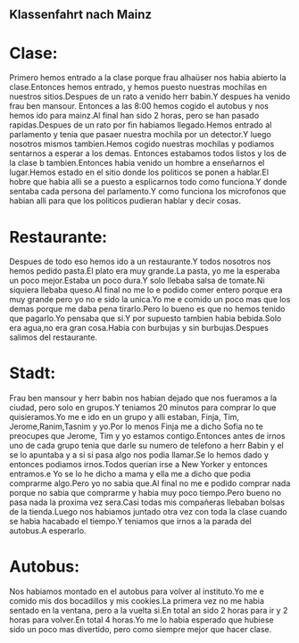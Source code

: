 ## Klassenfahrt nach Mainz

# Clase:

Primero hemos entrado a la clase porque frau
alhaüser nos habia abierto la clase.Entonces 
hemos entrado, y hemos puesto nuestras mochilas
en nuestros sitios.Despues de un rato a venido
herr babin.Y despues ha venido frau ben mansour.
Entonces a las 8:00 hemos cogido el autobus y 
nos hemos ido para mainz.Al final han sido 2 
horas, pero se han pasado rapidas.Despues de un
rato por fin habiamos llegado.Hemos entrado al
parlamento y tenia que pasaer nuestra mochila
por un detector.Y luego nosotros mismos tambien.Hemos cogido nuestras mochilas y podiamos sentarnos a esperar a los demas.
Entonces estabamos todos listos y los de la clase b tambien.Entonces habia venido un
hombre a enseñarnos el lugar.Hemos estado en el sitio donde los politicos se ponen a hablar.El hobre que habia alli se a puesto a esplicarnos todo como funciona.Y donde
sentaba cada persona del parlamento.Y como funciona los microfonos que habian alli para que los politicos pudieran hablar y decir cosas.


# Restaurante:

Despues de todo eso hemos ido a un restaurante.Y todos nosotros nos hemos pedido pasta.El plato era muy grande.La pasta, yo me la esperaba un poco mejor.Estaba un poco dura.Y solo llebaba salsa de tomate.Ni siquiera llebaba queso.Al final no me lo e podido comer entero porque era muy grande pero yo no e sido la unica.Yo me e comido un poco mas que los demas porque me daba pena tirarlo.Pero lo bueno es que no hemos tenido que pagarlo.Yo pensaba que si.Y por supuesto tambien habia bebida.Solo era agua,no era gran cosa.Habia con burbujas y sin burbujas.Despues salimos del restaurante.

# Stadt:

Frau ben mansour y herr babin nos habian dejado que nos fueramos a la ciudad, pero solo en grupos.Y teniamos 20 minutos para comprar lo que quisieramos.Yo me e ido en un grupo y alli estaban, Finja, Tim, Jerome,Ranim,Tasnim  y yo.Por lo menos Finja me a dicho Sofia no te preocupes
que Jerome, Tim y yo estamos contigo.Entonces antes de irnos uno de cada grupo tenia que darle su numero de
telefono a herr Babin y el se lo apuntaba y a si si pasa algo nos podia llamar.Se lo hemos dado y entonces podiamos irnos.Todos querian irse a New Yorker y entonces entramos.e
Yo se lo he dicho a mama y ella me a dicho que podia comprarme algo.Pero yo no sabia que.Al final no me e podido comprar nada
porque no sabia que comprarme y habia muy poco tiempo.Pero bueno no pasa nada la proxima vez sera.Casi todas mis compañeras llebaban
bolsas de la tienda.Luego nos habiamos juntado otra vez con toda la clase cuando se habia hacabado el tiempo.Y teniamos que irnos a la
parada del autobus.A esperarlo.

# Autobus:
Nos habiamos montado en el autobus para volver al instituto.Yo me e comido mis dos bocadillos y mis cookies.La primera vez no me habia sentado en la ventana, pero a la vuelta si.En total an sido 2 horas para ir y 2 horas para volver.En total 4 horas.Yo me lo habia esperado que hubiese sido un poco mas divertido, pero como siempre mejor que hacer clase.
